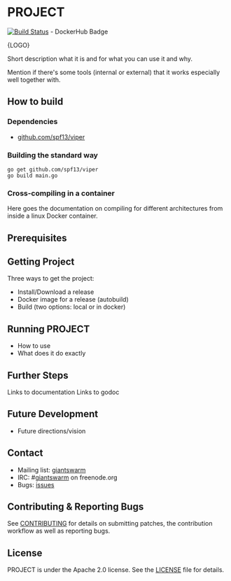 # PROJECT

[![Build Status](https://api.travis-ci.org/giantswarm/example-opensource-repo.svg)](https://travis-ci.org/giantswarm/example-opensource-repo) - DockerHub Badge

{LOGO}

Short description what it is and for what you can use it and why.

Mention if there's some tools (internal or external) that it works especially well together with.

## How to build

### Dependencies

- [github.com/spf13/viper](https://github.com/spf13/viper)

### Building the standard way

```
go get github.com/spf13/viper
go build main.go
```

### Cross-compiling in a container

Here goes the documentation on compiling for different architectures from inside a linux Docker container.
## Prerequisites

## Getting Project

Three ways to get the project:

- Install/Download a release
- Docker image for a release (autobuild)
- Build (two options: local or in docker)

## Running PROJECT

- How to use
- What does it do exactly

## Further Steps

Links to documentation
Links to godoc

## Future Development

- Future directions/vision

## Contact

- Mailing list: [giantswarm](https://groups.google.com/forum/!forum/giantswarm)
- IRC: #[giantswarm](irc://irc.freenode.org:6667/#giantswarm) on freenode.org
- Bugs: [issues](https://github.com/giantswarm/PROJECT/issues)

## Contributing & Reporting Bugs

See [CONTRIBUTING](CONTRIBUTING.md) for details on submitting patches, the contribution workflow as well as reporting bugs.

## License

PROJECT is under the Apache 2.0 license. See the [LICENSE](LICENSE) file for details.